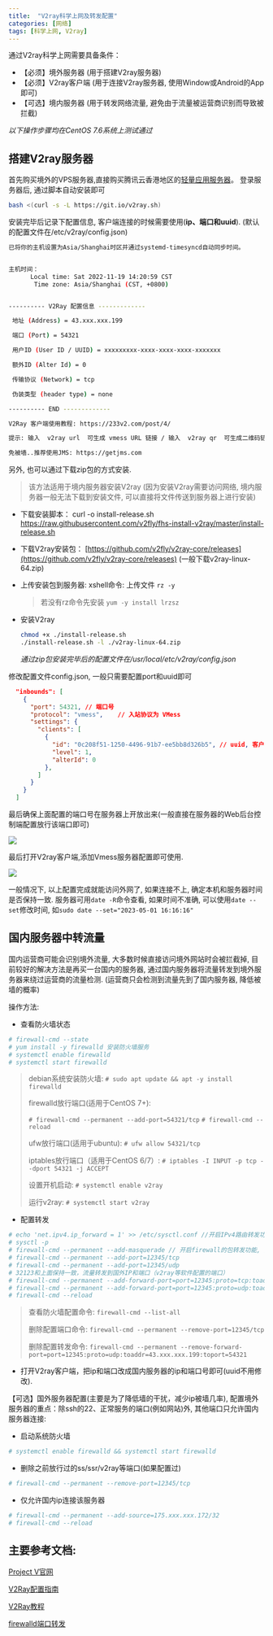 ```yaml
---
title:  "V2ray科学上网及转发配置"
categories: [网络]
tags: [科学上网, V2ray]
---
```



通过V2ray科学上网需要具备条件：
* 【必须】境外服务器 (用于搭建V2ray服务器)
* 【必须】V2ray客户端 (用于连接V2ray服务器, 使用Window或Android的App即可)
* 【可选】境内服务器 (用于转发网络流量, 避免由于流量被运营商识别而导致被拦截)

_以下操作步骤均在CentOS 7.6系统上测试通过_

## 搭建V2ray服务器

首先购买境外的VPS服务器,直接购买腾讯云香港地区的[轻量应用服务器](https://cloud.tencent.com/product/lighthouse)。
登录服务器后, 通过脚本自动安装即可

```bash
bash <(curl -s -L https://git.io/v2ray.sh)
```

安装完毕后记录下配置信息, 客户端连接的时候需要使用(**ip、端口和uuid**). (默认的配置文件在/etc/v2ray/config.json)

```bash
已将你的主机设置为Asia/Shanghai时区并通过systemd-timesyncd自动同步时间。


主机时间：
      Local time: Sat 2022-11-19 14:20:59 CST
       Time zone: Asia/Shanghai (CST, +0800)


---------- V2Ray 配置信息 -------------

 地址 (Address) = 43.xxx.xxx.199

 端口 (Port) = 54321

 用户ID (User ID / UUID) = xxxxxxxxx-xxxx-xxxx-xxxx-xxxxxxx

 额外ID (Alter Id) = 0

 传输协议 (Network) = tcp

 伪装类型 (header type) = none

---------- END -------------

V2Ray 客户端使用教程: https://233v2.com/post/4/

提示: 输入  v2ray url  可生成 vmess URL 链接 / 输入  v2ray qr  可生成二维码链接

免被墙..推荐使用JMS: https://getjms.com
```

另外, 也可以通过下载zip包的方式安装.

> 该方法适用于境内服务器安装V2ray (因为安装V2ray需要访问网络, 境内服务器一般无法下载到安装文件, 可以直接将文件传送到服务器上进行安装)

* 下载安装脚本：
  curl -o install-release.sh https://raw.githubusercontent.com/v2fly/fhs-install-v2ray/master/install-release.sh

* 下载V2ray安装包：
  [https://github.com/v2fly/v2ray-core/releases](https://github.com/v2fly/v2ray-core/releases) (一般下载v2ray-linux-64.zip)

* 上传安装包到服务器:
  xshell命令: 上传文件 ```rz -y```
  > 若没有rz命令先安装 ```yum -y install lrzsz```

* 安装V2ray

  ```bash
  chmod +x ./install-release.sh
  ./install-release.sh -l ./v2ray-linux-64.zip
  ```

  _通过zip包安装完毕后的配置文件在/usr/local/etc/v2ray/config.json_


修改配置文件config.json, 一般只需要配置port和uuid即可

```json
  "inbounds": [
    {
      "port": 54321, // 端口号
      "protocol": "vmess",    // 入站协议为 VMess
      "settings": {
        "clients": [
          {
            "id": "0c208f51-1250-4496-91b7-ee5bb8d326b5", // uuid, 客户端连接的时候需要填同样的uuid
            "level": 1,
            "alterId": 0
          },
        ]
      }
    }
  ]
```

最后确保上面配置的端口号在服务器上开放出来(一般直接在服务器的Web后台控制端配置放行该端口即可)

![](/assets/img/pngs/port_open.png)

最后打开V2ray客户端,添加Vmess服务器配置即可使用.

![](/assets/img/pngs/v2ray_vmess.png)

一般情况下, 以上配置完成就能访问外网了, 如果连接不上, 确定本机和服务器时间是否保持一致.
服务器可用```date -R```命令查看, 如果时间不准确, 可以使用```date --set```修改时间, 如```sudo date --set="2023-05-01 16:16:16"```

## 国内服务器中转流量

国内运营商可能会识别境外流量, 大多数时候直接访问境外网站时会被拦截掉, 目前较好的解决方法是再买一台国内的服务器, 通过国内服务器将流量转发到境外服务器来绕过运营商的流量检测. (运营商只会检测到流量先到了国内服务器, 降低被墙的概率)

操作方法:
* 查看防火墙状态

```bash
# firewall-cmd --state
# yum install -y firewalld 安装防火墙服务
# systemctl enable firewalld
# systemctl start firewalld
```

> debian系统安装防火墙: ```# sudo apt update && apt -y install firewalld```
> 
> firewalld放行端口(适用于CentOS 7+):
> 
> ```# firewall-cmd --permanent --add-port=54321/tcp```
> ```# firewall-cmd --reload```
> 
> ufw放行端口(适用于ubuntu): ```# ufw allow 54321/tcp ```
> 
> iptables放行端口（适用于CentOS 6/7）: ```# iptables -I INPUT -p tcp --dport 54321 -j ACCEPT```
> 
> 设置开机启动: ```# systemctl enable v2ray```
> 
> 运行v2ray: ```# systemctl start v2ray```


* 配置转发

```bash
# echo 'net.ipv4.ip_forward = 1' >> /etc/sysctl.conf //开启IPv4路由转发功能
# sysctl -p
# firewall-cmd --permanent --add-masquerade // 开启firewall的包转发功能, 开启后net.ipv4.ip_forward自动被设置为1
# firewall-cmd --permanent --add-port=12345/tcp
# firewall-cmd --permanent --add-port=12345/udp
# 32123和上面保持一致，流量转发到国外IP和端口（v2ray等软件配置的端口）
# firewall-cmd --permanent --add-forward-port=port=12345:proto=tcp:toaddr=43.xxx.xxx.199:toport=54321
# firewall-cmd --permanent --add-forward-port=port=12345:proto=udp:toaddr=43.xxx.xxx.199:toport=54321
# firewall-cmd --reload
```

> 查看防火墙配置命令: ```firewall-cmd --list-all```
>
> 删除配置端口命令: ```firewall-cmd --permanent --remove-port=12345/tcp```
>
> 删除配置转发命令: ```firewall-cmd --permanent --remove-forward-port=port=12345:proto=udp:toaddr=43.xxx.xxx.199:toport=54321```
>


* 打开V2ray客户端，把ip和端口改成国内服务器的ip和端口号即可(uuid不用修改).



【可选】国外服务器配置(主要是为了降低墙的干扰，减少ip被墙几率), 配置境外服务器的重点：除ssh的22、正常服务的端口(例如网站)外, 其他端口只允许国内服务器连接:
* 启动系统防火墙

```bash
# systemctl enable firewalld && systemctl start firewalld
```

* 删除之前放行过的ss/ssr/v2ray等端口(如果配置过)

```bash
# firewall-cmd --permanent --remove-port=12345/tcp
```

* 仅允许国内ip连接该服务器

```bash
# firewall-cmd --permanent --add-source=175.xxx.xxx.172/32
# firewall-cmd --reload
```


## 主要参考文档:

[Project V官网](https://www.v2ray.com/)

[V2Ray配置指南](https://toutyrater.github.io/)

[V2Ray教程](https://v2xtls.org/v2ray%E6%95%99%E7%A8%8B/)

[firewalld端口转发](https://access.redhat.com/documentation/en-us/red_hat_enterprise_linux/7/html/security_guide/sec-port_forwarding)